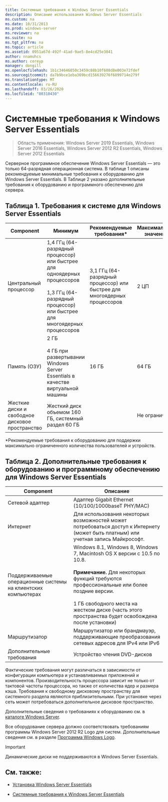 ```yaml
---
title: Системные требования к Windows Server Essentials
description: Описание использования Windows Server Essentials
ms.custom: na
ms.date: 10/31/2013
ms.prod: windows-server
ms.reviewer: na
ms.suite: na
ms.tgt_pltfrm: na
ms.topic: article
ms.assetid: 0951a67d-492f-41ad-9ae5-8e4cd25e3041
author: nnamuhcs
ms.author: coreyp
manager: dongill
ms.openlocfilehash: 1b1c34646050c3459c88b10f608d8e003e72fdef
ms.sourcegitcommit: da7b9bce1eba369bcd156639276f6899714e279f
ms.translationtype: MT
ms.contentlocale: ru-RU
ms.lasthandoff: 03/26/2020
ms.locfileid: "80310430"
---
```

# <a name="system-requirements-for-windows-server-essentials"></a>Системные требования к Windows Server Essentials

>Область применения: Windows Server 2019 Essentials, Windows Server 2016 Essentials, Windows Server 2012 R2 Essentials, Windows Server 2012 Essentials 
  
  Серверное программное обеспечение Windows Server Essentials — это только 64-разрядная операционная система. В таблице 1 описаны рекомендуемые минимальные требования к оборудованию для Windows Server Essentials. В Таблице 2 указано дополнительные требования к оборудованию и программного обеспечению для сервера.  
    
  
## <a name="table-1-system-requirements-for-windows-server-essentials"></a>Таблица 1. Требования к системе для Windows Server Essentials  
  
|Component|Минимум|Рекомендуемые требования*|Максимальное значение|  
|---------------|-------------|-------------------|-------------|  
|Центральный процессор|1,4 ГГц (64-разрядный процессор) или быстрее для одноядерных процессоров<br /><br /> 1,3 ГГц (64-разрядный процессор) или быстрее для многоядерных процессоров|3,1 ГГц (64-разрядный процессор) или быстрее для многоядерных процессоров|2 ЦП|  
|Память (ОЗУ)|2 ГБ<br /><br /> 4 ГБ при развертывании Windows Server Essentials в качестве виртуальной машины|16 ГБ|64 ГБ|  
|Жесткие диски и свободное дисковое пространство|Жесткий диск объемом 160 ГБ, системный раздел 60 ГБ||Не ограничен|  
  
 *Рекомендуемые требования к оборудованию для поддержки максимально ограниченного количества пользователей и устройств.  
  
## <a name="table-2-additional-hardware-and-software-requirements-for-windows-server-essentials"></a>Таблица 2. Дополнительные требования к оборудованию и программному обеспечению для Windows Server Essentials  
  
|Component|Описание|  
|---------------|-----------------|  
|Сетевой адаптер|Адаптер Gigabit Ethernet (10/100/1000baseT PHY/MAC)|  
|Интернет|Для использования некоторых возможностей может потребоваться доступ к Интернету (может быть платным) или учетная запись Майкрософт.|  
|Поддерживаемые операционные системы на клиентских компьютерах|Windows 8.1, Windows 8, Windows 7, Macintosh OS X версии с 10.5 по 10.8.<br /><br /> **Примечание.** Для некоторых функций требуются профессиональные или более поздние версии.<br /><br /> 1 ГБ свободного места на жестком диске (часть этого пространства будет освобождена после установки)|  
|Маршрутизатор|Маршрутизатор или брандмауэр, поддерживающие преобразования сетевых адресов для IPv4 или IPv6|  
|Дополнительные требования|Устройство чтения DVD-дисков|  
  
 Фактические требования могут различаться в зависимости от конфигурации компьютера и устанавливаемых приложений и компонентов. Производительность процессора зависит не только от тактовой частоты процессора, но также от количества ядер и размера кэша. Требования к свободному дисковому пространству для системного раздела являются приблизительными. При установке через сеть может потребоваться дополнительное дисковое пространство.  
  
 Дополнительные сведения о требованиях к оборудованию см. в [каталоге Windows Server](https://www.windowsservercatalog.com/).  
  
 Все оборудование сервера должно соответствовать требованиям программы Windows Server 2012 R2 Logo для систем. Дополнительные сведения см. в разделе [Программа Windows Logo](https://msdn.microsoft.com/windows/hardware/gg487403.aspx).  

> [!IMPORTANT]
> Динамические диски не поддерживаются в Windows Server Essentials.

## <a name="see-also"></a>См. также:  
 
-   [Установка Windows Server Essentials](../install/Install-Windows-Server-Essentials.md)  
  
-   [Системные требования к Windows Server Essentials](system-requirements.md)


